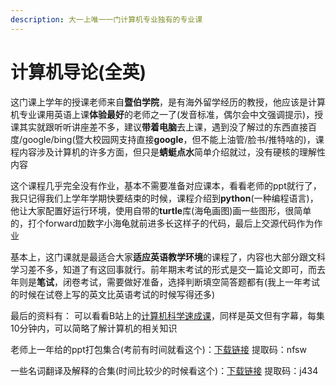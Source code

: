 ```yaml
---
description: 大一上唯一一门计算机专业独有的专业课
---
```


# 计算机导论(全英)

这门课上学年的授课老师来自**暨伯学院**，是有海外留学经历的教授，他应该是计算机专业课用英语上课**体验最好**的老师之一了(发音标准，偶尔会中文强调提示)，授课其实就跟听听讲座差不多，建议**带着电脑**去上课，遇到没了解过的东西直接百度/google/bing(暨大校园网支持直接**google**，但不能上油管/脸书/推特啥的)，课程内容涉及计算机的许多方面，但只是**蜻蜓点水**简单介绍就过，没有硬核的理解性内容

这个课程几乎完全没有作业，基本不需要准备对应课本，看看老师的ppt就行了，我只记得我们上学年学期快要结束的时候，课程介绍到**python**(一种编程语言)，他让大家配置好运行环境，使用自带的**turtle**库(海龟画图)画一些图形，很简单的，打个forward加数字小海龟就前进多长这样子的代码，最后上交源代码作为作业

基本上，这门课就是最适合大家**适应英语教学环境**的课程了，内容也大部分跟文科学习差不多，知道了有这回事就行。前年期末考试的形式是交一篇论文即可，而去年则是**笔试**，闭卷考试，需要做好准备，选择判断填空简答题都有(我上一年考试的时候在试卷上写的英文比英语考试的时候写得还多)

最后的资料有： 可以看看B站上的[计算机科学速成课](https://www.bilibili.com/video/BV1EW411u7th?share\_source=copy\_web\&vd\_source=2e2bcfa887bf8da9bde84af9fe79f8eb)，同样是英文但有字幕，每集10分钟内，可以简略了解计算机的相关知识

老师上一年给的ppt打包集合(考前有时间就看这个)：[下载链接](https://pan.baidu.com/s/1TetnqGtQj55ExnXuHpHwqw) 提取码：nfsw

一些名词翻译及解释的合集(时间比较少的时候看这个)：[下载链接](https://pan.baidu.com/s/1nZTVy08AXl2jnIie1HktZg) 提取码：j434
